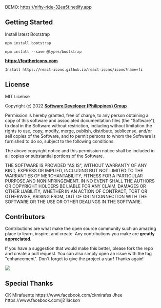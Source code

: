 DEMO: https://nifty-ride-32ea5f.netlify.app

<h2>Getting Started</h2>

Install latest Bootstrap

```
npm install bootstrap
```

```
npm install --save @types/bootstrap
```

**https://feathericons.com**

```
Install https://react-icons.github.io/react-icons/icons?name=fi
```

<h2>License</h2>

MIT License

Copyright (c) 2022 <a href="https://www.facebook.com/groups/software.dev.ph"><strong>Software Developer (Philippines) Group</strong></a>

Permission is hereby granted, free of charge, to any person obtaining a copy
of this software and associated documentation files (the "Software"), to deal
in the Software without restriction, including without limitation the rights
to use, copy, modify, merge, publish, distribute, sublicense, and/or sell
copies of the Software, and to permit persons to whom the Software is
furnished to do so, subject to the following conditions:

The above copyright notice and this permission notice shall be included in all
copies or substantial portions of the Software.

THE SOFTWARE IS PROVIDED "AS IS", WITHOUT WARRANTY OF ANY KIND, EXPRESS OR
IMPLIED, INCLUDING BUT NOT LIMITED TO THE WARRANTIES OF MERCHANTABILITY,
FITNESS FOR A PARTICULAR PURPOSE AND NONINFRINGEMENT. IN NO EVENT SHALL THE
AUTHORS OR COPYRIGHT HOLDERS BE LIABLE FOR ANY CLAIM, DAMAGES OR OTHER
LIABILITY, WHETHER IN AN ACTION OF CONTRACT, TORT OR OTHERWISE, ARISING FROM,
OUT OF OR IN CONNECTION WITH THE SOFTWARE OR THE USE OR OTHER DEALINGS IN THE
SOFTWARE.

<h2>Contributors</h2>

Contributions are what make the open source community such an amazing place to learn, inspire, and create. Any contributions you make are **greatly appreciated**.

If you have a suggestion that would make this better, please fork the repo and create a pull request. You can also simply open an issue with the tag "enhancement".
Don't forget to give the project a star! Thanks again!

<a href="https://github.com/erwinagpasa/multidash/graphs/contributors">
  <img src="https://contrib.rocks/image?repo=erwinagpasa/multidash" />
</a>

<h2>Special Thanks</h2>
CK Mirafuente https://www.facebook.com/ckmirafss
Jhee https://www.facebook.com/j21lacson
